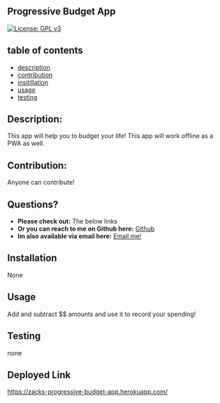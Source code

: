 ## Progressive Budget App 

    
[![License: GPL v3](https://img.shields.io/badge/License-GPLv3-blue.svg)](https://www.gnu.org/licenses/gpl-3.0)
    
## table of contents 

* [description](#Description)
* [contribution](#Contribution)  
* [insitillation](#Instillation)
* [usage](#Usage)
* [testing](#Testing)
  

## Description: 

This app will help you to budget your life! This app will work offline as a PWA as well.  
    
    
## Contribution:

Anyone can contribute! 
    
## Questions?

* **Please check out:** The below links 
* **Or you can reach to me on Github here:** [Github](https://github.com/zackdeacon)
* **Im also available via email here:** [Email me!](zackdeacon347@gmail.com) 
    
    
## Installation 

    
  None 
    
## Usage 

    
  Add and subtract $$ amounts and use it to record your spending!
    
## Testing 

    
  none

## Deployed Link

https://zacks-progressive-budget-app.herokuapp.com/
